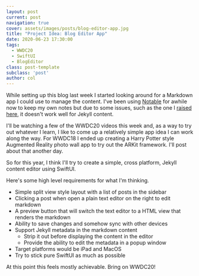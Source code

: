 ```yaml
---
layout: post
current: post
navigation: true
cover: assets/images/posts/blog-editor-app.jpg
title: "Project Idea: Blog Editor App"
date: 2020-06-23 17:30:00
tags: 
  - WWDC20
  - SwiftUI
  - BlogEditor
class: post-template
subclass: 'post'
author: col
---
```


While setting up this blog last week I started looking around for a Markdown app I could use to manage the content. I've
been using [Notable](https://notable.app/) for awhile now to keep my own notes but due to some issues, such as the one I 
[raised here](https://github.com/notable/notable/issues/1192), it doesn't work well for Jekyll content.

I'll be watching a few of the WWDC20 videos this week and, as a way to try out whatever I learn, I like to come up a 
relatively simple app idea I can work along the way. For WWDC18 I ended up creating a Harry Potter style 
Augmented Reality photo wall app to try out the ARKit framework. I'll post about that another day.

So for this year, I think I'll try to create a simple, cross platform, Jekyll content editor using SwiftUI.

Here's some high level requirements for what I'm thinking.

- Simple split view style layout with a list of posts in the sidebar
- Clicking a post when open a plain text editor on the right to edit markdown
- A preview button that will switch the text editor to a HTML view that renders the markdown
- Ability to save changes and somehow sync with other devices
- Support Jekyll metadata in the markdown content
  - Strip it out before displaying the content in the editor
  - Provide the ability to edit the metadata in a popup window
- Target platforms would be iPad and MacOS
- Try to stick pure SwiftUI as much as possible

At this point this feels mostly achievable. Bring on WWDC20!

